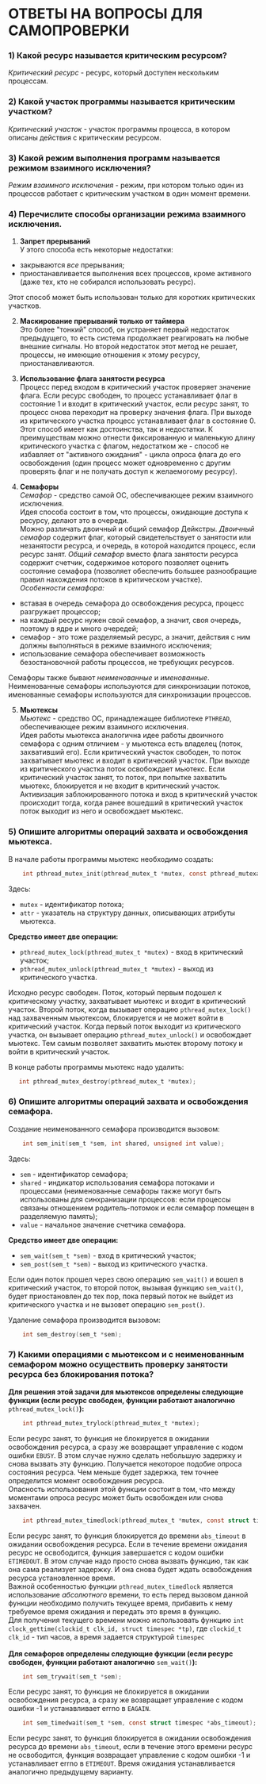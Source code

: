 # ОТВЕТЫ НА ВОПРОСЫ ДЛЯ САМОПРОВЕРКИ

### 1) Какой ресурс называется критическим ресурсом?
*Критический ресурс* - ресурс, который доступен нескольким процессам.

### 2) Какой участок программы называется критическим участком?
*Критический участок* - участок программы процесса, в котором описаны действия с критическим ресурсом.

### 3) Какой режим выполнения программ называется режимом взаимного исключения?
*Режим взаимного исключения* - режим, при котором только один из процессов работает с критическим участком в один момент времени.

### 4) Перечислите способы организации режима взаимного исключения.
1. **Запрет прерываний**<br/>
У этого способа есть некоторые недостатки:
- закрываются *все* прерывания;
- приостанавливается выполнения всех процессов, кроме активного (даже тех, кто не собирался использовать ресурс).<br/>

Этот способ может быть использован только для коротких критических участков.

2. **Маскирование прерываний только от таймера**<br/>
Это более "тонкий" способ, он устраняет первый недостаток предыдущего, то есть система продолжает реагировать на любые внешние сигналы. Но второй недостаток этот метод не решает, процессы, не имеющие отношения к этому ресурсу, приостанавливаются.<br/>

3. **Использование флага занятости ресурса**<br/>
Процесс перед входом в критический участок проверяет значение флага. Если ресурс свободен, то процесс устанавливает флаг в состояние 1 и входит в критический участок, если ресурс занят, то процесс снова переходит на проверку значения флага. При выходе из критического участка процесс устанавливает флаг в состояние 0.<br/>
Этот способ имеет как достоинства, так и недостатки. К преимуществам можно отнести фиксированную и маленькую длину критического участка с флагом, недостатком же - способ не избавляет от "активного ожидания" - цикла опроса флага до его освобождения (один процесс может одновременно с другим проверять флаг и не получать доступ к желаемогому ресурсу).<br/>

4. **Семафоры**<br/>
*Семафор* - средство самой ОС, обеспечивающее режим взаимного исключения.<br/>
Идея способа состоит в том, что процессы, ожидающие доступа к ресурсу, делают это в очереди.<br/>
Можно различать двоичный и общий семафор Дейкстры.
*Двоичный семафор* содержит флаг, который свидетельствует о занятости или незанятости ресурса, и очередь, в которой находится процесс, если ресурс занят. *Общий семафор* вместо флага занятости ресурса содержит счетчик, содержимое которого позволяет оценить состояние семафора (позволяет обеспечить большее разнообращие правил нахождения потоков в критическом участке).<br/>
*Особенности семафора:*
- вставая в очередь семафора до освобождения ресурса, процесс разгружает процессор;
- на каждый ресурс нужен свой семафор, а значит, своя очередь, поэтому в ядре и много очередей;
- семафор - это тоже разделяемый ресурс, а значит, действия с ним должны выполняться в режиме взаимного исключения;
- использование семафора обеспечивает возможность безостановочной работы процессов, не требующих ресурсов.<br/>

Семафоры также  бывают *неименованные* и *именованные*. Неименованные семафоры используются для синхронизации потоков, именованные семафоры используются для синхронизации процессов.

5. **Мьютексы**<br/>
*Мьютекс* - средство ОС, принадлежащее библиотеке `PTHREAD`, обеспечивающее режим взаимного исключения.<br/>
Идея работы мьютекса аналогична идее работы двоичного семафора с одним отличием - у мьютекса есть владелец (поток, захвативший его). Если критический участок свободен, то поток захватывает мьютекс и входит в критический участок. При выходе из критического участка поток освобождает мьютекс. Если критический участок занят, то поток, при попытке захватить мьютекс, блокируется и не входит в критический участок. Активизация заблокированного потока и вход в критический участок происходит тогда, когда ранее вошедший в критический участок поток выходит из него и освобождает мьютекс.

### 5) Опишите алгоритмы операций захвата и освобождения мьютекса.
В начале работы программы мьютекс необходимо создать:
```c
    int pthread_mutex_init(pthread_mutex_t *mutex, const pthread_mutexattr_t *attr);
```
Здесь:
- `mutex` - идентификатор потока;
- `attr` - указатель на структуру данных, описывающих атрибуты мьютекса.<br/>

**Средство имеет две операции:**<br/>
- `pthread_mutex_lock(pthread_mutex_t *mutex)` - вход в критический участок;
- `pthread_mutex_unlock(pthread_mutex_t *mutex)` - выход из критического участка.<br/>

Исходно ресурс свободен. Поток, который первым подошел к критическому участку, захватывает мьютекс и входит в критический участок. Второй поток, когда вызывает операцию `pthread_mutex_lock()` над захваченным мьютексом, блокируется и не может войти в критический участок. Когда первый поток выходит из критического участка, он вызывает операцию `pthread_mutex_unlock()` и освобождает мьютекс. Тем самым позволяет захватить мьютек второму потоку и войти в критический участок.<br/>

В конце работы программы мьютекс надо удалить:
```c
   int pthread_mutex_destroy(pthread_mutex_t *mutex);
```

### 6) Опишите алгоритмы операций захвата и освобождения семафора.
Создание неименованного семафора производится вызовом:
```c
    int sem_init(sem_t *sem, int shared, unsigned int value);
```
Здесь:
- `sem` - идентификатор семафора;
- `shared` - индикатор использования семафора потоками и процессами (неименованные семафоры также могут быть использованы для синхранизации процессов: если процессы связаны отношением родитель-потомок и если семафор помещен в разделяемую память);
- `value` - начальное значение счетчика семафора.<br/>

**Средство имеет две операции:**<br/>
- `sem_wait(sem_t *sem)` - вход в критический участок;
- `sem_post(sem_t *sem)` - выход из критического участка.<br>

Если один поток прошел через свою операцию `sem_wait()` и вошел в критический участок, то второй поток, вызывая функцию `sem_wait()`, будет приостановлен до тех пор, пока первый поток не выйдет из критического участка и не вызовет операцию `sem_post()`.<br/>

Удаление семафора производится вызовом:
```c
    int sem_destroy(sem_t *sem);
```

### 7) Какими операциями с мьютексом и с неименованным семафором можно осуществить проверку занятости ресурса без блокирования потока?
**Для решения этой задачи для мьютексов определены следующие функции (если ресурс свободен, функции работают аналогично** `pthread_mutex_lock()`**):**
```c
    int pthread_mutex_trylock(pthread_mutex_t *mutex);
```
Если ресурс занят, то функция не блокируется в ожидании освобождения ресурса, а сразу же возвращает управление с кодом ошибки `EBUSY`. В этом случае нужно сделать небольшую задержку и снова вызвать эту функцию. Получается некоторое подобие опроса состояния ресурса. Чем меньше будет задержка, тем точнее определится момент освобождения ресурса.<br/>
Опасность использования этой функции состоит в том, что между моментами опроса ресурс может быть освобожден или снова захвачен.
```c
    int pthread_mutex_timedlock(pthread_mutex_t *mutex, const struct timespec *abs_timeout);
```
Если ресурс занят, то функция блокируется до времени `abs_timeout` в ожидании освобождения ресурса. Если в течение времени ожидания ресурс не освободится, функция завершается с кодом ошибки `ETIMEDOUT`. В этом случае надо просто снова вызвать функцию, так как она сама реализует задержку. И она снова будет ждать освобождения ресурса установленное время.<br/>
Важной особенностью функции `pthread_mutex_timedlock` является использование *абсолютного* времени, то есть перед вызовом данной функции необходимо получить текущее время, прибавить к нему требуемое время ожидания и передать это время в функцию.<br/>
Для получения текущего времени можно использовать функцию `int clock_gettime(clockid_t clk_id, struct timespec *tp)`, где `clockid_t clk_id` - тип часов, а время задается структурой `timespec`<br/><br/>
**Для семафоров определены следующие функции (если ресурс свободен, функции работают аналогично** `sem_wait()`**):**
```c
    int sem_trywait(sem_t *sem);
```
Если ресурс занят, то функция не блокируется в ожидании освобождения ресурса, а сразу же возвращает управление с кодом ошибки -1 и устанавливает errno в `EAGAIN`.
```c
    int sem_timedwait(sem_t *sem, const struct timespec *abs_timeout);
```
Если ресурс занят, то функция блокируется в ожидании освобождения ресурса до времени `abs_timeout`, если в течение этого времени ресурс не освободится, функция возвращает управление с кодом ошибки -1 и устанавливает errno в `ETIMEOUT`. Время ожидания устанавливается аналогично предыдущему варианту.
